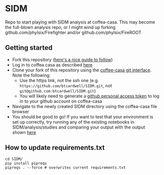 # SIDM
Repo to start playing with SIDM analysis at coffea-casa. This may become the full-blown analysis repo, or I might wind up forking github.com/phylsix/Firefighter and/or github.com/phylsix/FireROOT

## Getting started
- Fork this repository ([here's a nice guide to follow](https://gist.github.com/Chaser324/ce0505fbed06b947d962))
- Log in to coffea.casa as described [here](https://coffea-casa.readthedocs.io/en/latest/cc_user.html#cms-authz-authentication-instance)
- Clone your fork of this repository using the [coffee-casa git interface](https://coffea-casa.readthedocs.io/en/latest/cc_user.html#using-git). Note the following:
  - Use the https link, not the ssh one (e.g. `https://github.com/btcardwell/SIDM.git`, not `git@github.com:btcardwell/SIDM.git`)
  - You will likely need to generate a [github personal access token](https://docs.github.com/en/enterprise-server@3.4/authentication/keeping-your-account-and-data-secure/creating-a-personal-access-token) to log in to your github account on coffea-casa
- Navigate to the newly created SIDM directory using the coffea-casa file browser
- You should be good to go! If you want to test that your environment is set up correctly, try running any of the existing notebooks in SIDM/analysis/studies and comparing your output with the output shown [here](https://github.com/btcardwell/SIDM/tree/main/analysis/studies)

## How to update requirements.txt
```
cd SIDM/
pip install pipreqs
pipreqs . --force # overwrites current requirements.txt 
```
